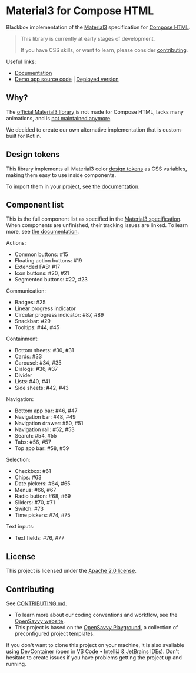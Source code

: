# Material3 for Compose HTML

Blackbox implementation of the [Material3](https://m3.material.io/) specification for [Compose HTML](https://github.com/JetBrains/compose-multiplatform#compose-html).

> This library is currently at early stages of development.
>
> If you have CSS skills, or want to learn, please consider [contributing](CONTRIBUTING.md).

Useful links:

- [Documentation](https://opensavvy.gitlab.io/ui/compose-material3-html/api-docs/index.html)
- [Demo app source code](demo) | [Deployed version](https://opensavvy.gitlab.io/ui/compose-material3-html/demo/index.html)

## Why?

The [official Material3 library](https://github.com/material-components/material-web) is not made for Compose HTML, lacks many animations, and is [not maintained anymore](https://github.com/material-components/material-web/discussions/5642).

We decided to create our own alternative implementation that is custom-built for Kotlin.

## Design tokens

This library implements all Material3 color [design tokens](https://m3.material.io/foundations/design-tokens/overview) as CSS variables, making them easy to use inside components.

To import them in your project, see [the documentation](https://opensavvy.gitlab.io/ui/compose-material3-html/api-docs/theme/index.html).

## Component list

This is the full component list as specified in the [Material3 specification](https://m3.material.io/components).
When components are unfinished, their tracking issues are linked.
To learn more, see [the documentation](https://opensavvy.gitlab.io/ui/compose-material3-html/api-docs/components/index.html).

Actions:

- Common buttons: #15
- Floating action buttons: #19
- Extended FAB: #17
- Icon buttons: #20, #21
- Segmented buttons: #22, #23

Communication:

- Badges: #25
- Linear progress indicator
- Circular progress indicator: #87, #89
- Snackbar: #29
- Tooltips: #44, #45

Containment:

- Bottom sheets: #30, #31
- Cards: #33
- Carousel: #34, #35
- Dialogs: #36, #37
- Divider
- Lists: #40, #41
- Side sheets: #42, #43

Navigation:

- Bottom app bar: #46, #47
- Navigation bar: #48, #49
- Navigation drawer: #50, #51
- Navigation rail: #52, #53
- Search: #54, #55
- Tabs: #56, #57
- Top app bar: #58, #59

Selection:

- Checkbox: #61
- Chips: #63
- Date pickers: #64, #65
- Menus: #66, #67
- Radio button: #68, #69
- Sliders: #70, #71
- Switch: #73
- Time pickers: #74, #75

Text inputs:

- Text fields: #76, #77

## License

This project is licensed under the [Apache 2.0 license](LICENSE).

## Contributing

See [CONTRIBUTING.md](CONTRIBUTING.md).
- To learn more about our coding conventions and workflow, see the [OpenSavvy website](https://opensavvy.dev/open-source/index.html).
- This project is based on the [OpenSavvy Playground](docs/playground/README.md), a collection of preconfigured project templates.

If you don't want to clone this project on your machine, it is also available using [DevContainer](https://containers.dev/) (open in [VS Code](https://code.visualstudio.com/docs/devcontainers/containers) • [IntelliJ & JetBrains IDEs](https://www.jetbrains.com/help/idea/connect-to-devcontainer.html)). Don't hesitate to create issues if you have problems getting the project up and running.
